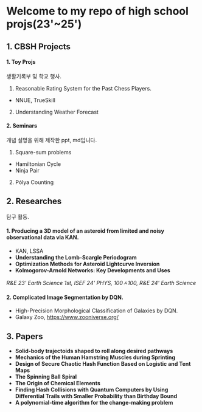 # Welcome to my repo of high school projs(23'~25')
 ## 1. CBSH Projects
  #### 1. Toy Projs
생활기록부 및 학교 행사.
1. Reasonable Rating System for the Past Chess Players.
- NNUE, TrueSkill
2. Understanding Weather Forecast


  #### 2. Seminars
개념 설명을 위해 제작한 ppt, md입니다.
1. Square-sum problems
- Hamiltonian Cycle
- Ninja Pair

2. Pólya Counting

## 2. Researches
탐구 활동.
#### 1. Producing a 3D model of an asteroid from limited and noisy observational data via KAN.
- KAN, LSSA
- **Understanding the Lomb-Scargle Periodogram**
- **Optimization Methods for Asteroid Lightcurve Inversion**
- **Kolmogorov-Arnold Networks: Key Developments and Uses**
  
 *R&E 23' Earth Science 1st, ISEF 24' PHYS, 100ㅅ100, R&E 24' Earth Science*

#### 2. Complicated Image Segmentation by DQN.
- High-Precision Morphological Classification of Galaxies by DQN.
- Galaxy Zoo, https://www.zooniverse.org/

## 3. Papers
- **Solid-body trajectoids shaped to roll along desired pathways**
- **Mechanics of the Human Hamstring Muscles during Sprinting**
- **Design of Secure Chaotic Hash Function Based on Logistic and Tent Maps**
- **The Spinning Ball Spiral**
- **The Origin of Chemical Elements**
- **Finding Hash Collisions with Quantum Computers by Using Differential Trails with Smaller Probability than Birthday Bound**
- **A polynomial-time algorithm for the change-making problem**
